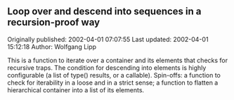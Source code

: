 ## Loop over and descend into sequences in a recursion-proof way

Originally published: 2002-04-01 07:07:55
Last updated: 2002-04-01 15:12:18
Author: Wolfgang Lipp

This is a function to iterate over a container and its elements that checks for recursive traps. The condition for descending into elements is highly configurable (a list of type() results, or a callable). Spin-offs: a function to check for iterability in a loose and in a strict sense; a function to flatten a hierarchical container into a list of its elements.